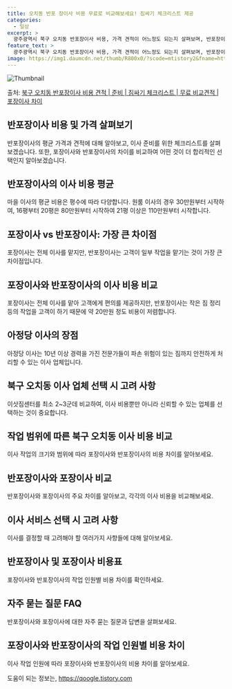 ```yaml
---
title: 오치동 반포 장이사 비용 무료로 비교해보세요! 짐싸기 체크리스트 제공
categories:
  - 일상
excerpt: >
  광주광역시 북구 오치동 반포장이사 비용, 가격 견적이 어느정도 되는지 살펴보며, 반포장이사를 준비함에 있어 짐싸기 준비 체크리스트가 무엇인지 보겠습니다. 마지막으로 포장이사와 차이점을 통해 무료 비교견적으로 어떤 것이 더 합리적인 선택인지 공유 드립니다.북구 오치동 포장이사 견적 샘플 보기 👈 클릭북구 오치동 포장이사 가격 살펴보기 👈 클릭북구 오치동 반포장이사 평균 이사 비용평수북구 오치동 평균 이사 비용원룸 이사9평 이하 (1톤)30만원~투룸/쓰리룸 이사16평 ~ 20평 (2.5톤)80만원~쓰리룸 이사21평 (5톤) ~110만원~우리집 무료 이사견적 받기 👈 클릭포장 vs 반포장: 가장 큰 차이점포장이사는 전체 이사를 맡기지만, 반포장이사는 일부 작업을 고객에게 맡기는 것이 가장 큰 차이점이다...
feature_text: >
  광주광역시 북구 오치동 반포장이사 비용, 가격 견적이 어느정도 되는지 살펴보며, 반포장이사를 준비함에 있어 짐싸기 준비 체크리스트가 무엇인지 보겠습니다. 마지막으로 포장이사와 차이점을 통해 무료 비교견적으로 어떤 것이 더 합리적인 선택인지 공유 드립니다.북구 오치동 포장이사 견적 샘플 보기 👈 클릭북구 오치동 포장이사 가격 살펴보기 👈 클릭북구 오치동 반포장이사 평균 이사 비용평수북구 오치동 평균 이사 비용원룸 이사9평 이하 (1톤)30만원~투룸/쓰리룸 이사16평 ~ 20평 (2.5톤)80만원~쓰리룸 이사21평 (5톤) ~110만원~우리집 무료 이사견적 받기 👈 클릭포장 vs 반포장: 가장 큰 차이점포장이사는 전체 이사를 맡기지만, 반포장이사는 일부 작업을 고객에게 맡기는 것이 가장 큰 차이점이다...
image: https://img1.daumcdn.net/thumb/R800x0/?scode=mtistory2&fname=https%3A%2F%2Fblog.kakaocdn.net%2Fdn%2FUxFtc%2FbtsHebLOUyb%2FT2hnihoi7f3KILsVkk5hX0%2Fimg.webp
---
```


![Thumbnail](https://img1.daumcdn.net/thumb/R800x0/?scode=mtistory2&fname=https%3A%2F%2Fblog.kakaocdn.net%2Fdn%2FUxFtc%2FbtsHebLOUyb%2FT2hnihoi7f3KILsVkk5hX0%2Fimg.webp)

<p>출처: <a href="https://qoogle.tistory.com/9553" rel="dofollow">북구 오치동 반포장이사 비용 견적 | 준비 | 짐싸기 체크리스트 | 무료 비교견적 | 포장이사 차이</a> </p>

## 반포장이사 비용 및 가격 살펴보기

반포장이사의 평균 가격과 견적에 대해 알아보고, 이사 준비를 위한 체크리스트를 살펴보겠습니다. 또한, 포장이사와 반포장이사의 차이를 비교하여
어떤 것이 더 합리적인 선택인지 알아보겠습니다.

## **반포장이사의 이사 비용 평균**

마을 이사의 평균 비용은 평수에 따라 다양합니다. 원룸 이사의 경우 30만원부터 시작하여, 16평부터 20평은 80만원부터 시작하여 21평
이상은 110만원부터 시작합니다.

## **포장이사 vs 반포장이사: 가장 큰 차이점**

포장이사는 전체 이사를 맡지만, 반포장이사는 고객이 일부 작업을 맡기는 것이 가장 큰 차이점입니다.

## **포장이사와 반포장이사의 이사 비용 비교**

포장이사는 전체 이사를 맡아 고객에게 편의를 제공하지만, 반포장이사는 작은 짐 정리 등의 작업을 고객이 하기 때문에 약 20만원 정도 비용이
저렴합니다.

## **아정당 이사의 장점**

아정당 이사는 10년 이상 경력을 가진 전문가들이 파손 위험이 있는 짐까지 안전하게 처리할 수 있는 이사 업체입니다.

## **북구 오치동 이사 업체 선택 시 고려 사항**

이삿짐센터를 최소 2~3군데 비교하여, 이사 비용뿐만 아니라 신뢰할 수 있는 업체를 선택하는 것이 중요합니다.

## **작업 범위에 따른 북구 오치동 이사 비용 비교**

이사 작업의 크기와 범위에 따라 포장이사와 반포장이사의 비용 차이를 알아보세요.

## 반포장이사와 포장이사 비교

반포장이사와 포장이사의 주요 차이를 알아보고, 각각의 이사 비용을 비교해보세요.

## **이사 서비스 선택 시 고려 사항**

이사를 결정할 때 고려해야 할 여러가지 사항들에 대해 알아보세요.

## **반포장이사 및 포장이사 비용표**

포장이사와 반포장이사의 작업 인원별 비용 차이를 확인하세요.

## **자주 묻는 질문 FAQ**

반포장이사와 포장이사에 대한 자주 묻는 질문과 답변을 살펴보세요.

## **포장이사와 반포장이사의 작업 인원별 비용 차이**

이사 작업 인원에 따라 포장이사와 반포장이사의 비용 차이를 알아보세요.

 

도움이 되는 정보는, <a href="https://qoogle.tistory.com" rel="dofollow">https://qoogle.tistory.com</a>


